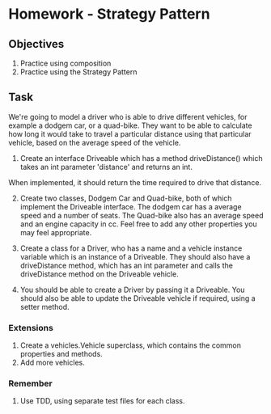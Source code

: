 # Homework - Strategy Pattern

## Objectives

1. Practice using composition
2. Practice using the Strategy Pattern

## Task

We're going to model a driver who is able to drive different vehicles, for example a dodgem car, or a quad-bike. They want to be able to calculate how long it would take to travel a particular distance using that particular vehicle, based on the average speed of the vehicle.

1. Create an interface Driveable which has a method driveDistance() which takes an int parameter 'distance' and returns an int.

When implemented, it should return the time required to drive that distance. 
  
2. Create two classes, Dodgem Car and Quad-bike, both of which implement the Driveable interface. The dodgem car has a average speed and a number of seats. The Quad-bike also has an average speed and an engine capacity in cc. Feel free to add any other properties you may feel appropriate.

3. Create a class for a Driver, who has a name and a vehicle instance variable which is an instance of a Driveable. They should also have a driveDistance method, which has an int parameter and calls the driveDistance method on the Driveable vehicle.

4. You should be able to create a Driver by passing it a Driveable. You should also be able to update the Driveable vehicle if required, using a setter method.

### Extensions

1. Create a vehicles.Vehicle superclass, which contains the common properties and methods.
2. Add more vehicles.

### Remember

1. Use TDD, using separate test files for each class.
